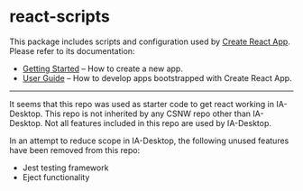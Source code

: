 # react-scripts

This package includes scripts and configuration used by [Create React App](https://github.com/facebook/create-react-app).<br>
Please refer to its documentation:

- [Getting Started](https://facebook.github.io/create-react-app/docs/getting-started) – How to create a new app.
- [User Guide](https://facebook.github.io/create-react-app/) – How to develop apps bootstrapped with Create React App.


---------------------------------------------------------

It seems that this repo was used as starter code to get react working in IA-Desktop.
This repo is not inherited by any CSNW repo other than IA-Desktop.
Not all features included in this repo are used by IA-Desktop.

In an attempt to reduce scope in IA-Desktop, the following unused features have been removed from this repo:
* Jest testing framework
* Eject functionality